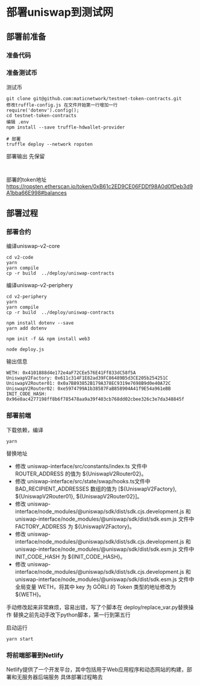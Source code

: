 
# 部署uniswap到测试网

## 部署前准备
### 准备代码

### 准备测试币
测试币
```
git clone git@github.com:maticnetwork/testnet-token-contracts.git
修改truffle-config.js 在文件开始第一行增加一行  
require('dotenv').config();
cd testnet-token-contracts
编辑 .env
npm install --save truffle-hdwallet-provider

# 部署
truffle deploy --network ropsten
```

部署输出 先保留
```
 
```

部署的token地址 
https://ropsten.etherscan.io/token/0xB61c2ED9CE06FDDf98A0d0fDeb3d9A1bba66E998#balances


## 部署过程
### 部署合约
编译uniswap-v2-core

```
cd v2-code
yarn 
yarn compile
cp -r build  ../deploy/uniswap-contracts
```

编译uniswap-v2-periphery
```
cd v2-periphery
yarn 
yarn compile
cp -r build  ../deploy/uniswap-contracts
```


```
npm install dotenv --save
yarn add dotenv
```



```
npm init -f && npm install web3
```

```
node deploy.js
```


输出信息
```
WETH: 0x4101888d4e172e4aF72CEe576E41Ff833dC58f5A
UniswapV2Factory: 0x611c314F1E82ad39FC86489B5d3CE205b254251C
UniswapV2Router01: 0x0a7B893852B179A378EC9319e7698B9d0e40A72C
UniswapV2Router02: 0xe5974799A1b38587FaB858904A41f9E54a961eBB
INIT_CODE_HASH: 0x96e8ac4277198ff8b6f785478aa9a39f403cb768dd02cbee326c3e7da348845f
```



### 部署前端

下载依赖，编译
``` 
yarn
```


替换地址
- 修改 uniswap-interface/src/constants/index.ts 文件中 ROUTER_ADDRESS 的值为 ${UniswapV2Router02}。
- 修改 uniswap-interface/src/state/swap/hooks.ts文件中 BAD_RECIPIENT_ADDRESSES 数组的值为 [${UniswapV2Factory}, ${UniswapV2Router01}, ${UniswapV2Router02}]。
- 修改 uniswap-interface/node_modules/@uniswap/sdk/dist/sdk.cjs.development.js 和 uniswap-interface/node_modules/@uniswap/sdk/dist/sdk.esm.js 文件中 FACTORY_ADDRESS 为 ${UniswapV2Factory}。
- 修改 uniswap-interface/node_modules/@uniswap/sdk/dist/sdk.cjs.development.js 和 uniswap-interface/node_modules/@uniswap/sdk/dist/sdk.esm.js 文件中 INIT_CODE_HASH 为 ${INIT_CODE_HASH}。
- 修改 uniswap-interface/node_modules/@uniswap/sdk/dist/sdk.cjs.development.js 和 uniswap-interface/node_modules/@uniswap/sdk/dist/sdk.esm.js 文件中全局变量 WETH，将其中 key 为 GÖRLI 的 Token 类型的地址修改为 ${WETH}。


手动修改起来非常麻烦，容易出错，写了个脚本在 deploy/replace_var.py替换操作
替换之前先动手改下python脚本，第一行到第五行

启动运行

```
yarn start
```

### 将前端部署到Netlify
Netlify提供了一个开发平台，其中包括用于Web应用程序和动态网站的构建，部署和无服务器后端服务
具体部署过程略去